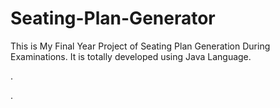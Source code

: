 # Seating-Plan-Generator

This is My Final Year Project of Seating Plan Generation During Examinations. It is totally developed using Java Language.












.
































































































































































































.






































